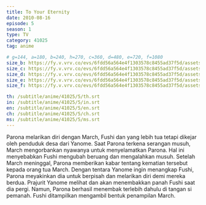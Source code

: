 ```yaml
---
title: To Your Eternity
date: 2010-08-16
episode: 5
season: 1
type: TV
category: 41025
tag: anime

# g=144, a=180, b=240, h=270, c=360, d=480, e=720, f=1080
size_b: https://fy.v.vrv.co/evs/6fdd56a564e4f1303578c8455ad37f5d/assets/5abfffd3190710277c3658af53822990_4050887.mp4
size_c: https://fy.v.vrv.co/evs/6fdd56a564e4f1303578c8455ad37f5d/assets/5abfffd3190710277c3658af53822990_4050886.mp4
size_d: https://fy.v.vrv.co/evs/6fdd56a564e4f1303578c8455ad37f5d/assets/5abfffd3190710277c3658af53822990_4050888.mp4
size_e: https://fy.v.vrv.co/evs/6fdd56a564e4f1303578c8455ad37f5d/assets/5abfffd3190710277c3658af53822990_4050889.mp4
size_f: https://fy.v.vrv.co/evs/6fdd56a564e4f1303578c8455ad37f5d/assets/5abfffd3190710277c3658af53822990_4050890.mp4

th: /subtitle/anime/41025/5/th.srt
in: /subtitle/anime/41025/5/in.srt
en: /subtitle/anime/41025/5/en.srt
ch: /subtitle/anime/41025/5/ch.srt
ms: /subtitle/anime/41025/5/ms.srt
---
```

Parona melarikan diri dengan March, Fushi dan yang lebih tua tetapi dikejar oleh penduduk desa dari Yanome. Saat Parona terkena serangan musuh, March mengorbankan nyawanya untuk menyelamatkan Parona. Hal ini menyebabkan Fushi mengubah beruang dan mengalahkan musuh. Setelah March meninggal, Parona memberikan kabar tentang kematian tersebut kepada orang tua March. Dengan tentara Yanome ingin menangkap Fushi, Parona meyakinkan dia untuk berpisah dan melarikan diri demi mereka berdua. Prajurit Yanome melihat dan akan menembakkan panah Fushi saat dia pergi. Namun, Parona berhasil menembak terlebih dahulu di tangan si pemanah. Fushi ditampilkan mengambil bentuk penampilan March.
